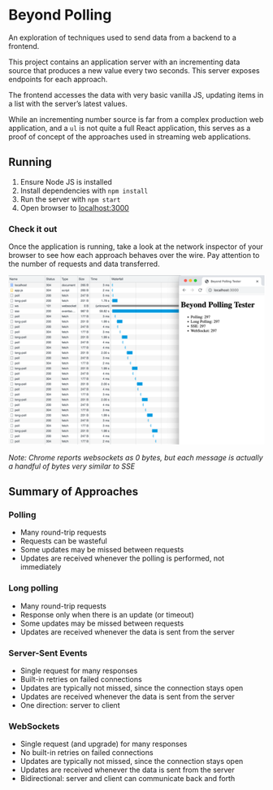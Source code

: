 # Beyond Polling

An exploration of techniques used to send data from a backend to a frontend.

This project contains an application server with an incrementing data source that produces
a new value every two seconds. This server exposes endpoints for each approach.

The frontend accesses the data with very basic vanilla JS, updating items in a list with the server’s latest values.

While an incrementing number source is far from a complex production web application, and a `ul` is not quite a full React application, this serves as a proof of concept of the approaches used in streaming web applications.

## Running

1. Ensure Node JS is installed
1. Install dependencies with `npm install`
1. Run the server with `npm start`
1. Open browser to [localhost:3000](http://localhost:3000)

### Check it out

Once the application is running, take a look at the network inspector of your browser to see how each approach behaves over the wire. Pay attention to the number of requests and data transferred.

![Application Screenshot](application-screenshot.png)

_Note: Chrome reports websockets as 0 bytes, but each message is actually a handful of bytes very similar to SSE_

## Summary of Approaches

### Polling

- Many round-trip requests
- Requests can be wasteful
- Some updates may be missed between requests
- Updates are received whenever the polling is performed, not immediately

### Long polling

- Many round-trip requests
- Response only when there is an update (or timeout)
- Some updates may be missed between requests
- Updates are received whenever the data is sent from the server

### Server-Sent Events

- Single request for many responses
- Built-in retries on failed connections
- Updates are typically not missed, since the connection stays open
- Updates are received whenever the data is sent from the server
- One direction: server to client

### WebSockets

- Single request (and upgrade) for many responses
- No built-in retries on failed connections
- Updates are typically not missed, since the connection stays open
- Updates are received whenever the data is sent from the server
- Bidirectional: server and client can communicate back and forth
